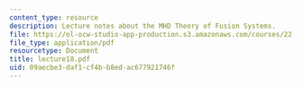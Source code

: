 ```yaml
---
content_type: resource
description: Lecture notes about the MHD Theory of Fusion Systems.
file: https://ol-ocw-studio-app-production.s3.amazonaws.com/courses/22-615-mhd-theory-of-fusion-systems-spring-2007/09aecbe3daf1cf4bb8edac677921746f_lecture18.pdf
file_type: application/pdf
resourcetype: Document
title: lecture18.pdf
uid: 09aecbe3-daf1-cf4b-b8ed-ac677921746f
---
```

